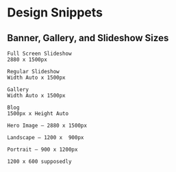 # Design Snippets

## Banner, Gallery, and Slideshow Sizes

```
Full Screen Slideshow
2880 x 1500px

Regular Slideshow
Width Auto x 1500px

Gallery
Width Auto x 1500px

Blog
1500px x Height Auto

Hero Image – 2880 x 1500px

Landscape – 1200 x  900px

Portrait – 900 x 1200px

1200 x 600 supposedly
```
